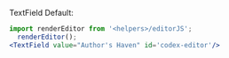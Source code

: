 TextField Default:

```jsx
import renderEditor from '<helpers>/editorJS';
  renderEditor();
<TextField value="Author's Haven" id='codex-editor'/>
```
